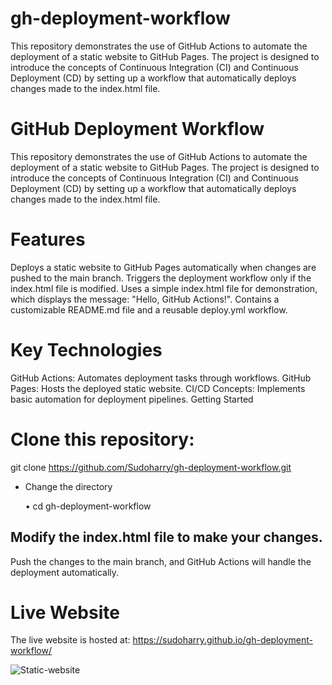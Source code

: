 # gh-deployment-workflow
This repository demonstrates the use of GitHub Actions to automate the deployment of a static website to GitHub Pages. The project is designed to introduce the concepts of Continuous Integration (CI) and Continuous Deployment (CD) by setting up a workflow that automatically deploys changes made to the index.html file.

# GitHub Deployment Workflow
This repository demonstrates the use of GitHub Actions to automate the deployment of a static website to GitHub Pages. The project is designed to introduce the concepts of Continuous Integration (CI) and Continuous Deployment (CD) by setting up a workflow that automatically deploys changes made to the index.html file.

# Features
Deploys a static website to GitHub Pages automatically when changes are pushed to the main branch.
Triggers the deployment workflow only if the index.html file is modified.
Uses a simple index.html file for demonstration, which displays the message: "Hello, GitHub Actions!".
Contains a customizable README.md file and a reusable deploy.yml workflow.

# Key Technologies
GitHub Actions: Automates deployment tasks through workflows.
GitHub Pages: Hosts the deployed static website.
CI/CD Concepts: Implements basic automation for deployment pipelines.
Getting Started

# Clone this repository:
git clone https://github.com/Sudoharry/gh-deployment-workflow.git

- Change the directory
  
    • cd gh-deployment-workflow

## Modify the index.html file to make your changes.

Push the changes to the main branch, and GitHub Actions will handle the deployment automatically.

# Live Website
The live website is hosted at:
https://sudoharry.github.io/gh-deployment-workflow/

![Static-website](https://github.com/user-attachments/assets/6dd80d30-2da4-48cc-83a6-2188ee4d6e70)

